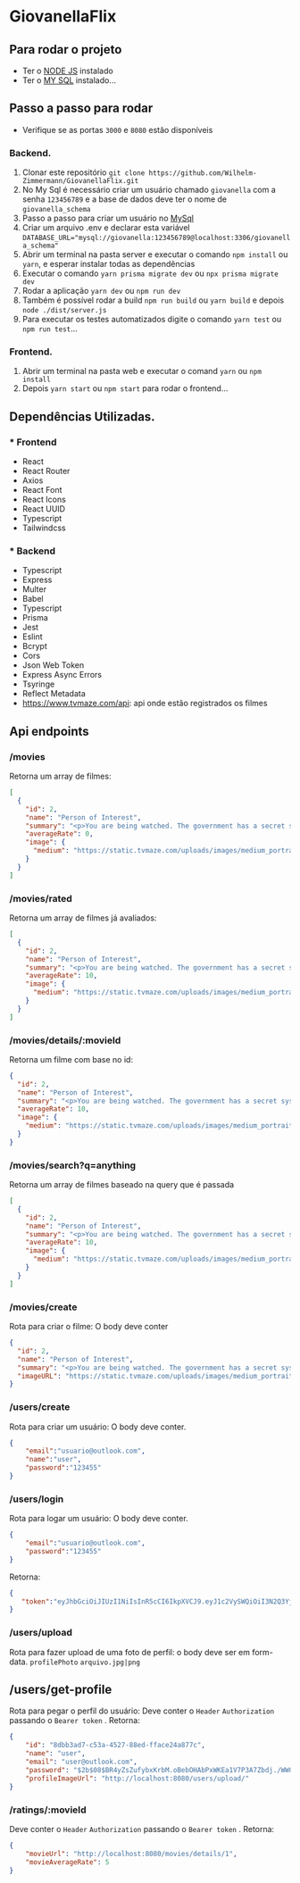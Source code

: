 # GiovanellaFlix

## Para rodar o projeto
* Ter o [NODE JS](https://www.nodejs.org) instalado
* Ter o [MY SQL](https://dev.mysql.com/downloads/) instalado...

## Passo a passo para rodar
* Verifique se as portas `3000` e `8080` estão disponíveis
### Backend.
1. Clonar este repositório `git clone https://github.com/Wilhelm-Zimmermann/GiovanellaFlix.git`
2. No My Sql é necessário criar um usuário chamado `giovanella` com a senha `123456789` e a base de dados deve ter o nome de `giovanella_schema`
3. Passo a passo para criar um usuário no [MySql](https://dotnettutorials.net/lesson/create-new-user-using-mysql-workbench/)
4. Criar um arquivo .env e declarar esta variável `DATABASE_URL="mysql://giovanella:123456789@localhost:3306/giovanella_schema"`
5. Abrir um terminal na pasta server e executar o comando `npm install` ou `yarn`, e esperar instalar todas as dependências
6. Executar o comando `yarn prisma migrate dev` ou `npx prisma migrate dev`
7. Rodar a aplicação `yarn dev` ou `npm run dev`
8. Também é possível rodar a build `npm run build` ou `yarn build` e depois `node ./dist/server.js`
9. Para executar os testes automatizados digite o comando `yarn test` ou `npm run test`...

### Frontend.
1. Abrir um terminal na pasta web e executar o comand `yarn` ou `npm install`
2. Depois `yarn start` ou `npm start` para rodar o frontend...

## Dependências Utilizadas.
### * Frontend
* React
* React Router
* Axios
* React Font
* React Icons
* React UUID
* Typescript
* Tailwindcss

### * Backend
* Typescript
* Express
* Multer
* Babel
* Typescript
* Prisma
* Jest 
* Eslint
* Bcrypt
* Cors
* Json Web Token
* Express Async Errors
* Tsyringe
* Reflect Metadata
* https://www.tvmaze.com/api: api onde estão registrados os filmes

## Api endpoints
### /movies
Retorna um array de filmes:
```json
[
  {
    "id": 2,
    "name": "Person of Interest",
    "summary": "<p>You are being watched. The government has a secret system, a machine that spies on you every hour of every day. I know because I built it. I design...",
    "averageRate": 0,
    "image": {
      "medium": "https://static.tvmaze.com/uploads/images/medium_portrait/163/407679.jpg"
    }
  }
]
```

### /movies/rated
Retorna um array de filmes já avaliados:
```json
[
  {
    "id": 2,
    "name": "Person of Interest",
    "summary": "<p>You are being watched. The government has a secret system, a machine that spies on you every hour of every day. I know because I built it. I design...",
    "averageRate": 10,
    "image": {
      "medium": "https://static.tvmaze.com/uploads/images/medium_portrait/163/407679.jpg"
    }
  }
]
```

### /movies/details/:movieId
Retorna um filme com base no id:
```json
{
  "id": 2,
  "name": "Person of Interest",
  "summary": "<p>You are being watched. The government has a secret system, a machine that spies on you every hour of every day. I know because I built it. I design...",
  "averageRate": 10,
  "image": {
    "medium": "https://static.tvmaze.com/uploads/images/medium_portrait/163/407679.jpg"
  }
}
```

### /movies/search?q=anything
Retorna um array de filmes baseado na query que é passada
```json
[
  {
    "id": 2,
    "name": "Person of Interest",
    "summary": "<p>You are being watched. The government has a secret system, a machine that spies on you every hour of every day. I know because I built it. I design...",
    "averageRate": 10,
    "image": {
      "medium": "https://static.tvmaze.com/uploads/images/medium_portrait/163/407679.jpg"
    }
  }
]
```

### /movies/create
Rota para criar o filme: O body deve conter
```json
{
  "id": 2,
  "name": "Person of Interest",
  "summary": "<p>You are being watched. The government has a secret system, a machine that spies on you every hour of every day. I know because I built it. I design...",
  "imageURL": "https://static.tvmaze.com/uploads/images/medium_portrait/163/407679.jpg"
}
```

### /users/create
Rota para criar um usuário: O body deve conter.
```json
{
    "email":"usuario@outlook.com",
    "name":"user",
    "password":"123455"
}
```

### /users/login
Rota para logar um usuário: O body deve conter.
```json
{
    "email":"usuario@outlook.com",
    "password":"123455"
}
```
Retorna:
```json
{
   "token":"eyJhbGciOiJIUzI1NiIsInR5cCI6IkpXVCJ9.eyJ1c2VySWQiOiI3N2Q3YjY2MC02YTkxLTQ0YTUtYWQyYy1hZGE3ODQzZmY3ZTMiLCJpYXQiOjE2ODUzNjkzMzQsImV4cCI6MTY4NTQ1NTczNH0.EYRPwUNho8AeS1UdW6PBkK9ED8ua9LP6KCxXsjDT_JI"
}
```

### /users/upload
Rota para fazer upload de uma foto de perfil: o body deve ser em form-data.
`profilePhoto` `arquivo.jpg|png`

## /users/get-profile
Rota para pegar o perfil do usuário:
Deve conter o `Header` `Authorization` passando o `Bearer token` .
Retorna:
```json
{
    "id": "8dbb3ad7-c53a-4527-88ed-fface24a877c",
    "name": "user",
    "email": "user@outlook.com",
    "password": "$2b$08$BR4yZsZufybxKrbM.oBebOHAbPxWKEa1V7P3A7Zbdj./WWGRtrJAy",
    "profileImageUrl": "http://localhost:8080/users/upload/"
}
```

### /ratings/:movieId
Deve conter o `Header` `Authorization` passando o `Bearer token` .
Retorna:
```json
{
    "movieUrl": "http://localhost:8080/movies/details/1",
    "movieAverageRate": 5
}
```
